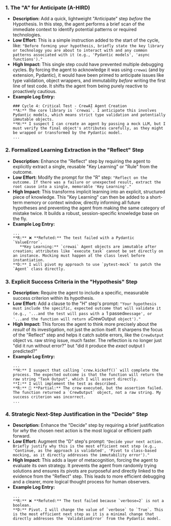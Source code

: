 ### 1. The "A" for Anticipate (A-HIRD)

- **Description:** Add a quick, lightweight "Anticipate" step _before_ the Hypothesis. In this step, the agent performs a brief scan of the immediate context to identify potential patterns or required technologies.
- **Low Effort:** This is a simple instruction added to the start of the cycle, like: `"Before forming your hypothesis, briefly state the key library or technology you are about to interact with and any common patterns associated with it (e.g., 'Pydantic models', 'async functions')."`
- **High Impact:** This single step could have prevented multiple debugging cycles. By forcing the agent to acknowledge it was using `crewai` (and by extension, Pydantic), it would have been primed to anticipate issues like type validation, object wrappers, and immutability _before_ writing the first line of test code. It shifts the agent from being purely reactive to proactively cautious.
- **Example Log Entry:**
  ```
  ### Cycle 4: Critical Test - CrewAI Agent Creation
  **A:** The core library is `crewai`. I anticipate this involves Pydantic models, which means strict type validation and potentially immutable objects.
  **H:** I suspect I can create an agent by passing a mock LLM, but I must verify the final object's attributes carefully, as they might be wrapped or transformed by the Pydantic model.
  ...
  ```

### 2. Formalized Learning Extraction in the "Reflect" Step

- **Description:** Enhance the "Reflect" step by requiring the agent to explicitly extract a single, reusable "Key Learning" or "Rule" from the outcome.
- **Low Effort:** Modify the prompt for the "R" step: `"Reflect on the outcome. If there was a failure or unexpected result, extract the root cause into a single, memorable 'Key Learning'."`
- **High Impact:** This transforms implicit learning into an explicit, structured piece of knowledge. This "Key Learning" can then be added to a short-term memory or context window, directly informing all future hypotheses and preventing the agent from making the same category of mistake twice. It builds a robust, session-specific knowledge base on the fly.
- **Example Log Entry:**
  ```
  ...
  **R:** ❌ **Refuted:** The test failed with a Pydantic `ValueError`.
     **Key Learning:** `crewai` Agent objects are immutable after creation; attributes like `execute_task` cannot be set directly on an instance. Mocking must happen at the class level before instantiation.
  **D:** I will pivot my approach to use `pytest-mock` to patch the `Agent` class directly.
  ```

### 3. Explicit Success Criteria in the "Hypothesis" Step

- **Description:** Require the agent to include a specific, measurable success criterion within its hypothesis.
- **Low Effort:** Add a clause to the "H" step's prompt: `"Your hypothesis must include the specific, expected outcome that will validate it (e.g., '...and the test will pass with a `1 passed`message', or '...and the function will return a`CrewOutput` object')."`
- **High Impact:** This forces the agent to think more precisely about the _result_ of its investigation, not just the action itself. It sharpens the focus of the "Reflect" step and helps it catch subtle errors, like the `CrewOutput` object vs. raw string issue, much faster. The reflection is no longer just "did it run without error?" but "did it produce the _exact_ output I predicted?"
- **Example Log Entry:**
  ```
  ...
  **H:** I suspect that calling `crew.kickoff()` will complete the process. The expected outcome is that the function will return the raw string "Task Output", which I will assert directly.
  **I:** I will implement the test as described.
  **R:** 🤔 **Partial:** The crew executed, but the assertion failed. The function returned a `CrewOutput` object, not a raw string. My success criterion was incorrect.
  ...
  ```

### 4. Strategic Next-Step Justification in the "Decide" Step

- **Description:** Enhance the "Decide" step by requiring a brief justification for _why_ the chosen next action is the most logical or efficient path forward.
- **Low Effort:** Augment the "D" step's prompt: `"Decide your next action. Briefly justify why this is the most efficient next step (e.g., 'Continue, as the approach is validated', 'Pivot to class-based mocking, as it directly addresses the immutability error')."`
- **High Impact:** This adds a layer of metacognition, forcing the agent to evaluate its own strategy. It prevents the agent from randomly trying solutions and ensures its pivots are purposeful and directly linked to the evidence from the "Reflect" step. This leads to more efficient debugging and a clearer, more logical thought process for human observers.
- **Example Log Entry:**
  ```
  ...
  **R:** ❌ **Refuted:** The test failed because `verbose=2` is not a boolean.
  **D:** Pivot. I will change the value of `verbose` to `True`. This is the most efficient next step as it is a minimal change that directly addresses the `ValidationError` from the Pydantic model.
  ```
